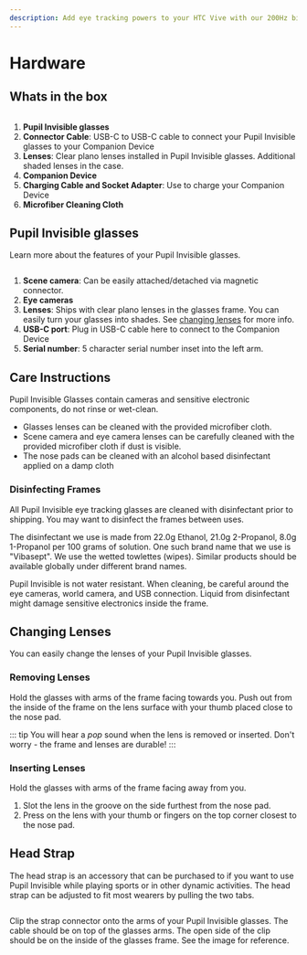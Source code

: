```yaml
---
description: Add eye tracking powers to your HTC Vive with our 200Hz binocular eye tracking add-on.
---
```


# Hardware

## Whats in the box

<div style="display:flex;justify-content:center;">
  <v-img
    :src="require('../../media/invisible/pi-components.jpg')"
    max-width=80%
  >
  </v-img>
</div>


1. **Pupil Invisible glasses**
2. **Connector Cable**: USB-C to USB-C cable to connect your Pupil Invisible glasses to your Companion Device
3. **Lenses**: Clear plano lenses installed in Pupil Invisible glasses. Additional shaded lenses in the case.
4. **Companion Device**
5. **Charging Cable and Socket Adapter**: Use to charge your Companion Device
6. **Microfiber Cleaning Cloth**


## Pupil Invisible glasses

Learn more about the features of your Pupil Invisible glasses.

<div style="display:flex;justify-content:center;">
  <v-img
    :src="require('../../media/invisible/pi-callout.jpg')"
    max-width=80%
  >
  </v-img>
</div>


1. **Scene camera**: Can be easily attached/detached via magnetic connector.
2. **Eye cameras**
3. **Lenses**: Ships with clear plano lenses in the glasses frame. You can easily turn your glasses into shades. See [changing lenses](#changing-lenses) for more info.
4. **USB-C port**: Plug in USB-C cable here to connect to the Companion Device
5. **Serial number**: 5 character serial number inset into the left arm.

## Care Instructions
Pupil Invisible Glasses contain cameras and sensitive electronic components, do not rinse or wet-clean.

- Glasses lenses can be cleaned with the provided microfiber cloth.
- Scene camera and eye camera lenses can be carefully cleaned with the provided microfiber cloth if dust is visible.
- The nose pads can be cleaned with an alcohol based disinfectant applied on a damp cloth

### Disinfecting Frames
All Pupil Invisible eye tracking glasses are cleaned with disinfectant prior to shipping. You may want to disinfect the frames between uses.

The disinfectant we use is made from 22.0g Ethanol, 21.0g 2-Propanol, 8.0g 1-Propanol per 100 grams of solution. One such brand name that we use is "Vibasept". We use the wetted towlettes (wipes). Similar products should be available globally under different brand names.

Pupil Invisible is not water resistant. When cleaning, be careful around the eye cameras, world camera, and USB connection. Liquid from disinfectant might damage sensitive electronics inside the frame.  

## Changing Lenses
You can easily change the lenses of your Pupil Invisible glasses.

<!-- todo insert video -->

### Removing Lenses

<Youtube src="ZaUoyuBEOJo"/>

Hold the glasses with arms of the frame facing towards you. Push out from the inside of the frame on the lens surface with your thumb placed close to the nose pad.

::: tip
You will hear a _pop_ sound when the lens is removed or inserted. Don't worry - the frame and lenses are durable!
:::


### Inserting Lenses

<Youtube src="Y8hG8t5xiPM"/>

Hold the glasses with arms of the frame facing away from you.
1. Slot the lens in the groove on the side furthest from the nose pad.
2. Press on the lens with your thumb or fingers on the top corner
   closest to the nose pad.

## Head Strap

The head strap is an accessory that can be purchased to if you want to use Pupil Invisible while playing sports or in other dynamic activities. The head strap can be adjusted to fit most wearers by pulling the two tabs.

<div style="display:flex;justify-content:center;">
  <v-img
    :src="require('../../media/invisible/pi-strap.jpg')"
    max-width=80%
  >
  </v-img>
</div>

Clip the strap connector onto the arms of your Pupil Invisible glasses. The cable should be on top of the glasses arms. The open side of the clip should be on the inside of the glasses frame. See the image for reference.
